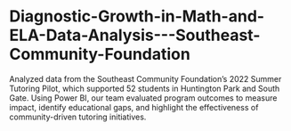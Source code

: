 # Diagnostic-Growth-in-Math-and-ELA-Data-Analysis---Southeast-Community-Foundation
Analyzed data from the Southeast Community Foundation’s 2022 Summer Tutoring Pilot, which supported 52 students in Huntington Park and South Gate. Using Power BI, our team evaluated program outcomes to measure impact, identify educational gaps, and highlight the effectiveness of community-driven tutoring initiatives.
